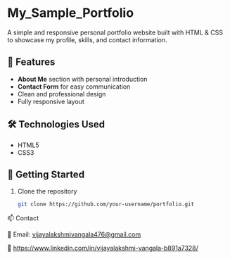 # My_Sample_Portfolio
A simple and responsive personal portfolio website built with HTML &amp; CSS to showcase my profile, skills, and contact information.

## 📌 Features
- **About Me** section with personal introduction  
- **Contact Form** for easy communication  
- Clean and professional design  
- Fully responsive layout  

## 🛠️ Technologies Used
- HTML5  
- CSS3  

## 🚀 Getting Started
1. Clone the repository  
   ```bash
   git clone https://github.com/your-username/portfolio.git

📫 Contact

📧 Email: vijayalakshmivangala476@gmail.com

🔗 https://www.linkedin.com/in/vijayalakshmi-vangala-b891a7328/
